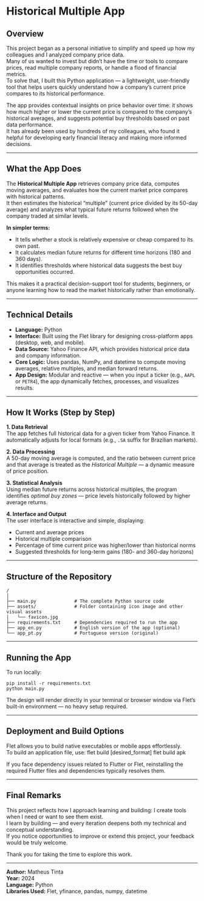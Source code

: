 # **Historical Multiple App**

## **Overview**

This project began as a personal initiative to simplify and speed up how my colleagues and I analyzed company price data.  
Many of us wanted to invest but didn’t have the time or tools to compare prices, read multiple company reports, or handle a flood of financial metrics.  
To solve that, I built this Python application — a lightweight, user-friendly tool that helps users quickly understand how a company’s current price compares to its historical performance.

The app provides contextual insights on price behavior over time: it shows how much higher or lower the current price is compared to the company’s historical averages, and suggests potential buy thresholds based on past data performance.  
It has already been used by hundreds of my colleagues, who found it helpful for developing early financial literacy and making more informed decisions.

---

## **What the App Does**

The **Historical Multiple App** retrieves company price data, computes moving averages, and evaluates how the current market price compares with historical patterns.  
It then estimates the historical “multiple” (current price divided by its 50-day average) and analyzes what typical future returns followed when the company traded at similar levels.

**In simpler terms:**
- It tells whether a stock is relatively expensive or cheap compared to its own past.  
- It calculates median future returns for different time horizons (180 and 360 days).  
- It identifies thresholds where historical data suggests the best buy opportunities occurred.

This makes it a practical decision-support tool for students, beginners, or anyone learning how to read the market historically rather than emotionally.

---

## **Technical Details**

- **Language:** Python  
- **Interface:** Built using the Flet library for designing cross-platform apps (desktop, web, and mobile).  
- **Data Source:** Yahoo Finance API, which provides historical price data and company information.  
- **Core Logic:** Uses pandas, NumPy, and datetime to compute moving averages, relative multiples, and median forward returns.  
- **App Design:** Modular and reactive — when you input a ticker (e.g., `AAPL` or `PETR4`), the app dynamically fetches, processes, and visualizes results.

---

## **How It Works (Step by Step)**

**1. Data Retrieval**  
The app fetches full historical data for a given ticker from Yahoo Finance. It automatically adjusts for local formats (e.g., `.SA` suffix for Brazilian markets).

**2. Data Processing**  
A 50-day moving average is computed, and the ratio between current price and that average is treated as the *Historical Multiple* — a dynamic measure of price position.

**3. Statistical Analysis**  
Using median future returns across historical multiples, the program identifies *optimal buy zones* — price levels historically followed by higher average returns.

**4. Interface and Output**  
The user interface is interactive and simple, displaying:
- Current and average prices  
- Historical multiple comparison  
- Percentage of time current price was higher/lower than historical norms  
- Suggested thresholds for long-term gains (180- and 360-day horizons)

---

## **Structure of the Repository**

```
/
│
├── main.py              # The complete Python source code
├── assets/              # Folder containing icon image and other visual assets
│   └── favicon.jpg
├── requirements.txt     # Dependencies required to run the app
├── app_en.py            # English version of the app (optional)
└── app_pt.py            # Portuguese version (original)
```

---

## **Running the App**

To run locally:
```
pip install -r requirements.txt
python main.py
```


The design will render directly in your terminal or browser window via Flet’s built-in environment — no heavy setup required.

---

## **Deployment and Build Options**

Flet allows you to build native executables or mobile apps effortlessly.  
To build an application file, use:
flet build [desired_format]
flet build apk

If you face dependency issues related to Flutter or Flet, reinstalling the required Flutter files and dependencies typically resolves them.

---

## **Final Remarks**

This project reflects how I approach learning and building: I create tools when I need or want to see them exist.  
I learn by building — and every iteration deepens both my technical and conceptual understanding.  
If you notice opportunities to improve or extend this project, your feedback would be truly welcome.

Thank you for taking the time to explore this work.

---

**Author:** Matheus Tinta  
**Year:** 2024  
**Language:** Python  
**Libraries Used:** Flet, yfinance, pandas, numpy, datetime
